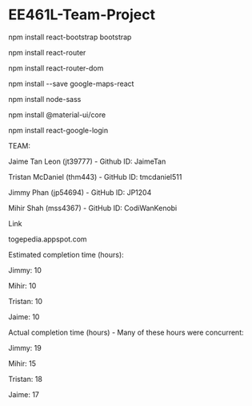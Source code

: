 # EE461L-Team-Project
npm install react-bootstrap bootstrap

npm install react-router

npm install react-router-dom

npm install --save google-maps-react

npm install node-sass

npm install @material-ui/core

npm install react-google-login

TEAM:

Jaime Tan Leon (jt39777) - Github ID: JaimeTan

Tristan McDaniel (thm443) - GitHub ID: tmcdaniel511

Jimmy Phan (jp54694)  - GitHub ID: JP1204

Mihir Shah (mss4367) - GitHub ID: CodiWanKenobi



Link

togepedia.appspot.com

Estimated completion time (hours):

Jimmy: 10

Mihir: 10

Tristan: 10

Jaime: 10


Actual completion time (hours) - Many of these hours were concurrent:

Jimmy: 19

Mihir: 15

Tristan: 18

Jaime: 17

